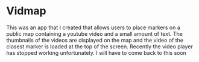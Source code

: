# Vidmap
This was an app that I created that allows users to place markers on a public map containing a youtube video and a small amount of text.
The thumbnails of the videos are displayed on the map and the video of the closest marker is loaded at the top of the screen.
Recently the video player has stopped working unfortunately. I will have to come back to this soon
